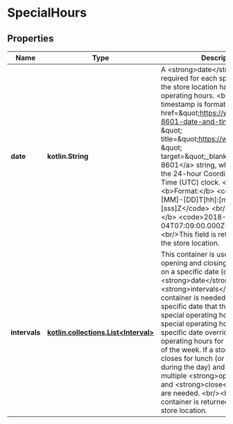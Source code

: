 
# SpecialHours

## Properties
Name | Type | Description | Notes
------------ | ------------- | ------------- | -------------
**date** | **kotlin.String** | A &lt;strong&gt;date&lt;/strong&gt; value is required for each specific date that the store location has special operating hours.  &lt;br/&gt;&lt;br/&gt;The timestamp is formatted as an &lt;a href&#x3D;\&quot;https://www.iso.org/iso-8601-date-and-time-format.html \&quot; title&#x3D;\&quot;https://www.iso.org \&quot; target&#x3D;\&quot;_blank\&quot;&gt;ISO 8601&lt;/a&gt; string, which is based on the 24-hour Coordinated Universal Time (UTC) clock.  &lt;br/&gt;&lt;br/&gt;&lt;b&gt;Format:&lt;/b&gt; &lt;code&gt;[YYYY]-[MM]-[DD]T[hh]:[mm]:[ss].[sss]Z&lt;/code&gt; &lt;br/&gt;&lt;b&gt;Example:&lt;/b&gt; &lt;code&gt;2018-08-04T07:09:00.000Z&lt;/code&gt; &lt;br/&gt;&lt;br/&gt;This field is returned if set for the store location. |  [optional]
**intervals** | [**kotlin.collections.List&lt;Interval&gt;**](Interval.md) | This container is used to define the opening and closing times of a store on a specific date (defined in the &lt;strong&gt;date&lt;/strong&gt; field). An &lt;strong&gt;intervals&lt;/strong&gt; container is needed for each specific date that the store has special operating hours. These special operating hours on the specific date override the normal operating hours for the specific day of the week. If a store location closes for lunch (or any other period during the day) and then reopens, multiple &lt;strong&gt;open&lt;/strong&gt; and &lt;strong&gt;close&lt;/strong&gt; pairs are needed. &lt;br/&gt;&lt;br/&gt;This container is returned if set for the store location. |  [optional]



